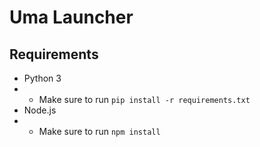 # Uma Launcher

## Requirements
- Python 3
- - Make sure to run `pip install -r requirements.txt`
- Node.js
- - Make sure to run `npm install`